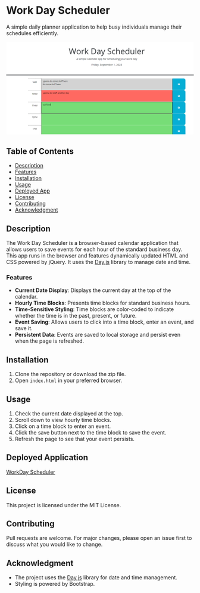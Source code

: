 # Work Day Scheduler

A simple daily planner application to help busy individuals manage their schedules efficiently.

![Screenshot of App](./opps.png)

## Table of Contents

- [Description](#description)
- [Features](#features)
- [Installation](#installation)
- [Usage](#usage)
- [Deployed App](#deployed-application)
- [License](#license)
- [Contributing](#contributing)
- [Acknowledgment](#acknowledgment)

## Description

The Work Day Scheduler is a browser-based calendar application that allows users to save events for each hour of the standard business day. This app runs in the browser and features dynamically updated HTML and CSS powered by jQuery. It uses the [Day.js](https://day.js.org/en/) library to manage date and time.

### Features

- **Current Date Display**: Displays the current day at the top of the calendar.
- **Hourly Time Blocks**: Presents time blocks for standard business hours.
- **Time-Sensitive Styling**: Time blocks are color-coded to indicate whether the time is in the past, present, or future.
- **Event Saving**: Allows users to click into a time block, enter an event, and save it.
- **Persistent Data**: Events are saved to local storage and persist even when the page is refreshed.

## Installation

1. Clone the repository or download the zip file.
2. Open `index.html` in your preferred browser.

## Usage

1. Check the current date displayed at the top.
2. Scroll down to view hourly time blocks.
3. Click on a time block to enter an event.
4. Click the save button next to the time block to save the event.
5. Refresh the page to see that your event persists.

## Deployed Application
[WorkDay Scheduler]()

## License

This project is licensed under the MIT License.

## Contributing

Pull requests are welcome. For major changes, please open an issue first to discuss what you would like to change.

## Acknowledgment

- The project uses the [Day.js](https://day.js.org/en/) library for date and time management.
- Styling is powered by Bootstrap.
